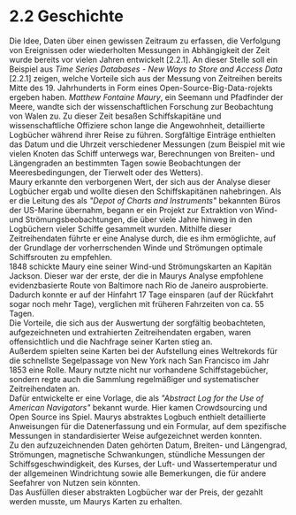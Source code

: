 # 2.2 Geschichte <!-- 2.2 eingefügt -->
Die Idee, Daten über einen gewissen Zeitraum zu erfassen, die Verfolgung von Ereignissen oder wiederholten Messungen in Abhängigkeit der Zeit wurde bereits vor vielen Jahren entwickelt [2.2.1]. <!-- "von" einfügen hinter "Abhängigkeit": "in Abhängigkeit von der Zeit" -->
An dieser Stelle soll ein Beispiel aus *Time Series Databases - New Ways to Store and Access Data* [2.2.1] zeigen, welche Vorteile sich aus der Messung von Zeitreihen bereits Mitte des 19. Jahrhunderts in Form eines Open-Source-Big-Data-rojekts ergeben haben.  <!-- Eigenname kursiv gesetzt, Opern-Source-... Wort gekoppelt-->
*Matthew Fontaine Maury*, ein Seemann und Pfadfinder der Meere, wandte sich der wissenschaftlichen Forschung zur Beobachtung von Walen zu. Zu dieser Zeit besaßen Schiffskapitäne und wissenschaftliche Offiziere schon lange die Angewohnheit, detaillierte Logbücher während ihrer Reise zu führen.    <!-- erstmalige Nennung: Eigenname Matthew ... kursiv gesetzt-->
Sorgfältige Einträge enthielten das Datum und die Uhrzeit verschiedener Messungen (zum Beispiel mit wie vielen Knoten das Schiff unterwegs war, Berechnungen von Breiten- und Längengraden an bestimmten Tagen sowie Beobachtungen der Meeresbedingungen, der Tierwelt oder des Wetters).   
Maury erkannte den verborgenen Wert, der sich aus der Analyse dieser Logbücher ergab und wollte diesen den Schiffskapitänen nahebringen.
Als er die Leitung des als *"Depot of Charts and Instruments"* bekannten Büros der US-Marine übernahm, begann er ein Projekt zur Extraktion von Wind- und Strömungsbeobachtungen, die über viele Jahre hinweg in den Logbüchern vieler Schiffe gesammelt wurden.  <!-- Eigenname kursiv gesetzt -->
Mithilfe dieser Zeitreihendaten führte er eine Analyse durch, die es ihm ermöglichte, auf der Grundlage der vorherrschenden Winde und Strömungen optimale Schiffsrouten zu empfehlen.  
1848 schickte Maury eine seiner Wind-und Strömungskarten an Kapitän Jackson. Dieser war der erste, der die in Maurys Analyse empfohlene evidenzbasierte Route von Baltimore nach Rio de Janeiro ausprobierte. Dadurch konnte er auf der Hinfahrt 17 Tage einsparen (auf der Rückfahrt sogar noch mehr Tage), verglichen mit früheren Fahrzeiten von ca. 55 Tagen.  
Die Vorteile, die sich aus der Auswertung der sorgfältig beobachteten, aufgezeichneten und extrahierten Zeitreihendaten ergaben, waren offensichtlich und die Nachfrage seiner Karten stieg an.  
Außerdem spielten seine Karten bei der Aufstellung eines Weltrekords für die schnellste Segelpassage von New York nach San Francisco im Jahr 1853 eine Rolle.
Maury nutzte nicht nur vorhandene Schiffstagebücher, sondern regte auch die Sammlung regelmäßiger und systematischer Zeitreihendaten an.  
Dafür entwickelte er eine Vorlage, die als *"Abstract Log for the Use of American Navigators"* bekannt wurde. Hier kamen Crowdsourcing und Open Source ins Spiel.  <!-- Eigenname kursiv gesetzt --> 
Maurys abstraktes Logbuch enthielt detaillierte Anweisungen für die Datenerfassung und ein Formular, auf dem spezifische Messungen in standardisierter Weise aufgezeichnet werden konnten.   
Zu den aufzuzeichnenden Daten gehörten Datum, Breiten- und Längengrad, Strömungen, magnetische Schwankungen, stündliche Messungen der Schiffsgeschwindigkeit, des Kurses, der Luft- und Wassertemperatur und der allgemeinen Windrichtung sowie alle Bemerkungen, die für andere Seefahrer von Nutzen sein könnten.  
Das Ausfüllen dieser abstrakten Logbücher war der Preis, der gezahlt werden musste, um Maurys Karten zu erhalten.  

